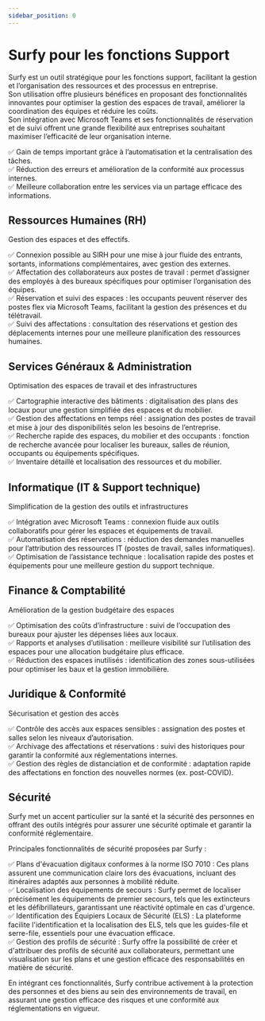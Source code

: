 ```yaml
---
sidebar_position: 0
---
```


# Surfy pour les fonctions Support

Surfy est un outil stratégique pour les fonctions support, facilitant la gestion et l’organisation des ressources et des processus en entreprise.<br />
Son utilisation offre plusieurs bénéfices en proposant des fonctionnalités innovantes pour optimiser la gestion des espaces de travail, améliorer la coordination des équipes et réduire les coûts.<br />
 Son intégration avec Microsoft Teams et ses fonctionnalités de réservation et de suivi offrent une grande flexibilité aux entreprises souhaitant maximiser l’efficacité de leur organisation interne.

✅ Gain de temps important grâce à l’automatisation et la centralisation des tâches.<br />
✅ Réduction des erreurs et amélioration de la conformité aux processus internes.<br />
✅ Meilleure collaboration entre les services via un partage efficace des informations.<br />


## Ressources Humaines (RH)

Gestion des espaces et des effectifs.

✅ Connexion possible au SIRH pour une mise à jour fluide des entrants, sortants, informations complémentaires, avec gestion des externes.<br />
✅ Affectation des collaborateurs aux postes de travail : permet d’assigner des employés à des bureaux spécifiques pour optimiser l’organisation des équipes.<br />
✅ Réservation et suivi des espaces : les occupants peuvent réserver des postes flex via Microsoft Teams, facilitant la gestion des présences et du télétravail.<br />
✅ Suivi des affectations : consultation des réservations et gestion des déplacements internes pour une meilleure planification des ressources humaines.<br />

## Services Généraux & Administration

Optimisation des espaces de travail et des infrastructures

✅ Cartographie interactive des bâtiments : digitalisation des plans des locaux pour une gestion simplifiée des espaces et du mobilier.<br />
✅ Gestion des affectations en temps réel : assignation des postes de travail et mise à jour des disponibilités selon les besoins de l’entreprise.<br />
✅ Recherche rapide des espaces, du mobilier et des occupants : fonction de recherche avancée pour localiser les bureaux, salles de réunion, occupants ou équipements spécifiques.<br />
✅ Inventaire détaillé et localisation des ressources et du mobilier.<br />

## Informatique (IT & Support technique)

Simplification de la gestion des outils et infrastructures

✅ Intégration avec Microsoft Teams : connexion fluide aux outils collaboratifs pour gérer les espaces et équipements de travail.<br />
✅ Automatisation des réservations : réduction des demandes manuelles pour l’attribution des ressources IT (postes de travail, salles informatiques).<br />
✅ Optimisation de l’assistance technique : localisation rapide des postes et équipements pour une meilleure gestion du support technique.<br />

## Finance & Comptabilité

Amélioration de la gestion budgétaire des espaces

✅ Optimisation des coûts d’infrastructure : suivi de l’occupation des bureaux pour ajuster les dépenses liées aux locaux.<br />
✅ Rapports et analyses d’utilisation : meilleure visibilité sur l’utilisation des espaces pour une allocation budgétaire plus efficace.<br />
✅ Réduction des espaces inutilisés : identification des zones sous-utilisées pour optimiser les baux et la gestion immobilière.<br />

## Juridique & Conformité

Sécurisation et gestion des accès

✅ Contrôle des accès aux espaces sensibles : assignation des postes et salles selon les niveaux d’autorisation.<br />
✅ Archivage des affectations et réservations : suivi des historiques pour garantir la conformité aux réglementations internes.<br />
✅ Gestion des règles de distanciation et de conformité : adaptation rapide des affectations en fonction des nouvelles normes (ex. post-COVID).<br />


## Sécurité

Surfy met un accent particulier sur la santé et la sécurité des personnes en offrant des outils intégrés pour assurer une sécurité optimale et garantir la conformité réglementaire.<br />


Principales fonctionnalités de sécurité proposées par Surfy :

✅ Plans d'évacuation digitaux conformes à la norme ISO 7010 : Ces plans assurent une communication claire lors des évacuations, incluant des itinéraires adaptés aux personnes à mobilité réduite.<br /> 
✅ Localisation des équipements de secours : Surfy permet de localiser précisément les équipements de premier secours, tels que les extincteurs et les défibrillateurs, garantissant une réactivité optimale en cas d'urgence.<br />
✅ Identification des Équipiers Locaux de Sécurité (ELS) : La plateforme facilite l'identification et la localisation des ELS, tels que les guides-file et serre-file, essentiels pour une évacuation efficace.<br /> 
✅ Gestion des profils de sécurité : Surfy offre la possibilité de créer et d'attribuer des profils de sécurité aux collaborateurs, permettant une visualisation sur les plans et une gestion efficace des responsabilités en matière de sécurité.<br />

En intégrant ces fonctionnalités, Surfy contribue activement à la protection des personnes et des biens au sein des environnements de travail, en assurant une gestion efficace des risques et une conformité aux réglementations en vigueur.